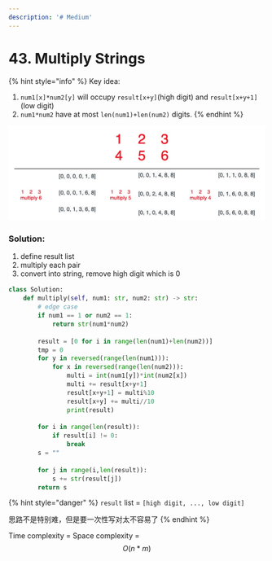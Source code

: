 ```yaml
---
description: '# Medium'
---
```


# 43. Multiply Strings

{% hint style="info" %}
Key idea: 

1. `num1[x]*num2[y]` will occupy `result[x+y]`\(high digit\) and `result[x+y+1]`\(low digit\)
2. `num1*num2` have at most `len(num1)+len(num2)` digits.
{% endhint %}

![](.gitbook/assets/1600739843184.jpg)

### Solution:

1. define result list
2. multiply each pair
3. convert into string, remove high digit which is 0

```python
class Solution:
    def multiply(self, num1: str, num2: str) -> str:
        # edge case
        if num1 == 1 or num2 == 1:
            return str(num1*num2)
        
        result = [0 for i in range(len(num1)+len(num2))]
        tmp = 0
        for y in reversed(range(len(num1))):
            for x in reversed(range(len(num2))):
                multi = int(num1[y])*int(num2[x])
                multi += result[x+y+1]
                result[x+y+1] = multi%10
                result[x+y] += multi//10                    
                print(result)

        for i in range(len(result)):
            if result[i] != 0:
                break
        s = ""

        for j in range(i,len(result)):
            s += str(result[j])
        return s
```

{% hint style="danger" %}
`result` list = `[high digit, ..., low digit]`

思路不是特别难，但是要一次性写对太不容易了
{% endhint %}

Time complexity = Space complexity = $$O(n*m)$$ 

